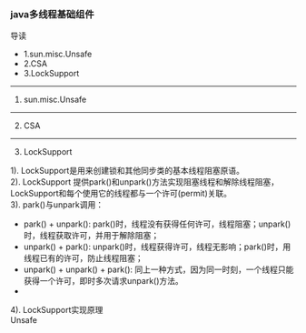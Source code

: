 ### java多线程基础组件

导读
- 1.sun.misc.Unsafe
- 2.CSA
- 3.LockSupport

---

1. sun.misc.Unsafe

---
2. CSA

---

3. LockSupport

1). LockSupport是用来创建锁和其他同步类的基本线程阻塞原语。 </br>
2). LockSupport 提供park()和unpark()方法实现阻塞线程和解除线程阻塞，LockSupport和每个使用它的线程都与一个许可(permit)关联。</br>
3). park()与unpark调用： </br>
  * park() + unpark(): park()时，线程没有获得任何许可，线程阻塞；unpark()时，线程获取许可，并用于解除阻塞； </br>
  * unpark() + park(): unpark()时，线程获得许可，线程无影响；park()时，用线程已有的许可，防止线程阻塞； </br>
  * unpark() + unpark() + park(): 同上一种方式，因为同一时刻，一个线程只能获得一个许可，即时多次请求unpark()方法。 </br>
  * 
4). LockSupport实现原理 </br>
Unsafe </br>

